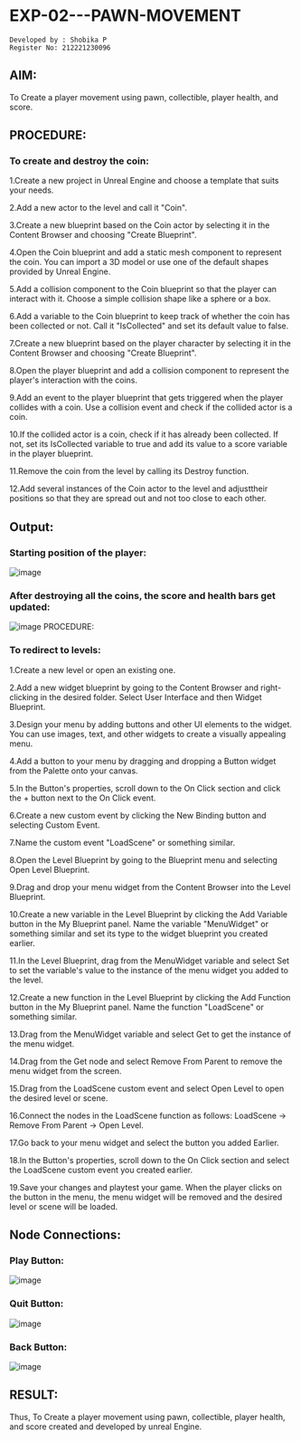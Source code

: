 # EXP-02---PAWN-MOVEMENT
```
Developed by : Shobika P
Register No: 212221230096
```
## AIM:
To Create a player movement using pawn, collectible, player health, and score.

## PROCEDURE:
### To create and destroy the coin:
1.Create a new project in Unreal Engine and choose a template that suits your needs.

2.Add a new actor to the level and call it "Coin".

3.Create a new blueprint based on the Coin actor by selecting it in the Content Browser and choosing "Create Blueprint".

4.Open the Coin blueprint and add a static mesh component to represent the coin. You can import a 3D model or use one of the default shapes provided by Unreal Engine.

5.Add a collision component to the Coin blueprint so that the player can interact with it. Choose a simple collision shape like a sphere or a box.

6.Add a variable to the Coin blueprint to keep track of whether the coin has been collected or not. Call it "IsCollected" and set its default value to false.

7.Create a new blueprint based on the player character by selecting it in the Content Browser and choosing "Create Blueprint".

8.Open the player blueprint and add a collision component to represent the player's interaction with the coins.

9.Add an event to the player blueprint that gets triggered when the player collides with a coin. Use a collision event and check if the collided actor is a coin.

10.If the collided actor is a coin, check if it has already been collected. If not, set its IsCollected variable to true and add its value to a score variable in the player blueprint.

11.Remove the coin from the level by calling its Destroy function.

12.Add several instances of the Coin actor to the level and adjusttheir positions so that they are spread out and not too close to each other.
## Output:

### Starting position of the player:
![image](https://github.com/Shobika187/EXP-02---PAWN-MOVEMENT/assets/94508142/2ed91533-75b4-4c2f-93a4-61483b08818c)
### After destroying all the coins, the score and health bars get updated:
![image](https://github.com/Shobika187/EXP-02---PAWN-MOVEMENT/assets/94508142/842aa053-108c-4c9a-a4a7-9fdfaa5b092c)
PROCEDURE:
### To redirect to levels:
1.Create a new level or open an existing one.

2.Add a new widget blueprint by going to the Content Browser and right-clicking in the desired folder. Select User Interface and then Widget Blueprint.

3.Design your menu by adding buttons and other UI elements to the widget. You can use images, text, and other widgets to create a visually appealing menu.

4.Add a button to your menu by dragging and dropping a Button widget from the Palette onto your canvas.

5.In the Button's properties, scroll down to the On Click section and click the + button next to the On Click event.

6.Create a new custom event by clicking the New Binding button and selecting Custom Event.

7.Name the custom event "LoadScene" or something similar.

8.Open the Level Blueprint by going to the Blueprint menu and selecting Open Level Blueprint.

9.Drag and drop your menu widget from the Content Browser into the Level Blueprint.

10.Create a new variable in the Level Blueprint by clicking the Add Variable button in the My Blueprint panel. Name the variable "MenuWidget" or something similar and set its type to the widget blueprint you created earlier.

11.In the Level Blueprint, drag from the MenuWidget variable and select Set to set the variable's value to the instance of the menu widget you added to the level.

12.Create a new function in the Level Blueprint by clicking the Add Function button in the My Blueprint panel. Name the function "LoadScene" or something similar.

13.Drag from the MenuWidget variable and select Get to get the instance of the menu widget.

14.Drag from the Get node and select Remove From Parent to remove the menu widget from the screen.

15.Drag from the LoadScene custom event and select Open Level to open the desired level or scene.

16.Connect the nodes in the LoadScene function as follows: LoadScene -> Remove From Parent -> Open Level.

17.Go back to your menu widget and select the button you added Earlier.

18.In the Button's properties, scroll down to the On Click section and select the LoadScene custom event you created earlier.

19.Save your changes and playtest your game. When the player clicks on the button in the menu, the menu widget will be removed and the desired level or scene will be loaded.
## Node Connections:
### Play Button:
![image](https://github.com/Shobika187/EXP-02---PAWN-MOVEMENT/assets/94508142/32760c29-ee28-4134-8255-37da5e47f184)
### Quit Button:
![image](https://github.com/Shobika187/EXP-02---PAWN-MOVEMENT/assets/94508142/95964b28-dd20-452b-ac58-2c0ecb53d696)
### Back Button:
![image](https://github.com/Shobika187/EXP-02---PAWN-MOVEMENT/assets/94508142/a9a2f59b-ba92-4b2f-8552-84c2015ab0b5)
## RESULT:
Thus, To Create a player movement using pawn, collectible, player health, and score created and developed by unreal Engine.



